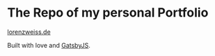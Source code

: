 # The Repo of my personal Portfolio 
[lorenzweiss.de](https://www.lorenzweiss.de/)

Built with love and [GatsbyJS](https://www.gatsbyjs.org/).
